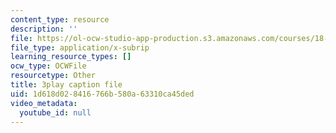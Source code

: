```yaml
---
content_type: resource
description: ''
file: https://ol-ocw-studio-app-production.s3.amazonaws.com/courses/18-06sc-linear-algebra-fall-2011/1d618d028416766b580a63310ca45ded_JibVXBElKL0.srt
file_type: application/x-subrip
learning_resource_types: []
ocw_type: OCWFile
resourcetype: Other
title: 3play caption file
uid: 1d618d02-8416-766b-580a-63310ca45ded
video_metadata:
  youtube_id: null
---
```

